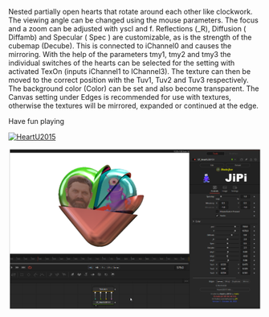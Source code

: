 

<!-- +++ DO NOT REMOVE THIS COMMENT +++ DO NOT ADD OR EDIT ANY TEXT BEFORE THIS LINE +++ IT WOULD BE A REALLY BAD IDEA +++ -->

Nested partially open hearts that rotate around each other like clockwork.
The viewing angle can be changed using the mouse parameters.
The focus and a zoom can be adjusted with yscl and f.
Reflections (_R), Diffusion ( Diffamb) and Specular ( Spec ) are customizable, as is the strength of the cubemap (Decube). This is connected to iChannel0 and causes the mirroring.
With the help of the parameters tmy1, tmy2 and tmy3 the individual switches of the hearts can be selected for the setting with activated TexOn (inputs iChannel1 to IChannel3). The texture can then be moved to the correct position with the Tuv1, Tuv2 and Tuv3 respectively. The background color (Color) can be set and also become transparent. The Canvas setting under Edges is recommended for use with textures, otherwise the textures will be mirrored, expanded or continued at the edge.

Have fun playing


[![HeartU2015](https://user-images.githubusercontent.com/78935215/199003640-74bd4e63-31d1-47ce-91ae-b156845575c6.gif)](HeartU2015.fuse)

[![Thumbnail](HeartU2015_screenshot.png)](https://www.shadertoy.com/view/lts3RX "View on Shadertoy.com")

<!-- +++ DO NOT REMOVE THIS COMMENT +++ DO NOT EDIT ANY TEXT THAT COMES AFTER THIS LINE +++ TRUST ME: JUST DON'T DO IT +++ -->

